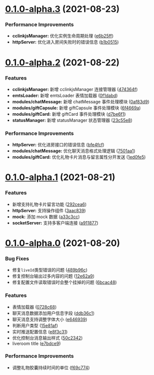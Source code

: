 # [0.1.0-alpha.3](https://github.com/hhui64/livekun-server/compare/v0.1.0-alpha.2...v0.1.0-alpha.3) (2021-08-23)


### Performance Improvements

* **cclinkjsManager:** 优化实例生命周期处理 ([e6b25ff](https://github.com/hhui64/livekun-server/commit/e6b25ff575427a58295bf03a432e1966a1fe4955))
* **httpServer:** 优化进入房间失败时的错误信息 ([b1b0515](https://github.com/hhui64/livekun-server/commit/b1b05152d24ef1e442db613616e808880dd59dba))



# [0.1.0-alpha.2](https://github.com/hhui64/livekun-server/compare/v0.1.0-alpha.1...v0.1.0-alpha.2) (2021-08-22)


### Features

* **cclinkjsManager:** 新增 cclinkjsManager 连接管理器 ([474364f](https://github.com/hhui64/livekun-server/commit/474364fb1357cdcfdd97af454ccc7118f2f14f82))
* **emtsLoader:** 新增 emtsLoader 表情加载器 ([0f1dabd](https://github.com/hhui64/livekun-server/commit/0f1dabdfbbaa52822c1d12b4b882902af809ec23))
* **modules/chatMessage:** 新增 chatMessage 事件处理模块 ([0af83d9](https://github.com/hhui64/livekun-server/commit/0af83d920680ad46152ae892fb14703b45f484c4))
* **modules/giftCapsule:** 新增 giftCapsule 事件处理模块 ([6f4669a](https://github.com/hhui64/livekun-server/commit/6f4669aead85224c4becde324f42fcf2120ca046))
* **modules/giftCard:** 新增 giftCard 事件处理模块 ([d7be6f1](https://github.com/hhui64/livekun-server/commit/d7be6f1dcfcb08d1d74de9943f64182ab7be3957))
* **statusManager:** 新增 statusManager 状态管理器 ([23c55e8](https://github.com/hhui64/livekun-server/commit/23c55e87683a33034fbd5e9cda9f3db8d8b7753c))


### Performance Improvements

* **httpServer:** 优化进房接口的错误信息 ([bfe4fcf](https://github.com/hhui64/livekun-server/commit/bfe4fcf53591facde071f548c7c5480ba784082c))
* **modules/chatMessage:** 优化聊天消息格式处理逻辑 ([7501aa1](https://github.com/hhui64/livekun-server/commit/7501aa1e5e98d3642969d561e1033be08edf4d9f))
* **modules/giftCard:** 优化礼物卡片消息与留言属性分开发送 ([1ed0fe5](https://github.com/hhui64/livekun-server/commit/1ed0fe5fb003e5fc8ba7650d203c63188c66433e))



# [0.1.0-alpha.1](https://github.com/hhui64/livekun-server/compare/v0.1.0-alpha.0...v0.1.0-alpha.1) (2021-08-21)


### Features

* 新增支持礼物卡片留言功能 ([292cea6](https://github.com/hhui64/livekun-server/commit/292cea6de30d99673a9e14f502b8535aac913983))
* **httpServer:** 支持操作组件 ([3aac839](https://github.com/hhui64/livekun-server/commit/3aac839121ba456176e36f27719024774f68b93a))
* **mock:** 添加 mock 数据 ([a33c3cc](https://github.com/hhui64/livekun-server/commit/a33c3ccbc350a9e53be28df22931823592ed0a79))
* **socketServer:** 支持多客户端连接 ([a911877](https://github.com/hhui64/livekun-server/commit/a9118771e7b81059717ea38270f77066bc693fa2))



# [0.1.0-alpha.0](https://github.com/hhui64/livekun-server/compare/e7bdce9ca23a97009b03b81ee7297952cb264866...v0.1.0-alpha.0) (2021-08-20)


### Bug Fixes

* 修复`liveId`类型错误的问题 ([489b96c](https://github.com/hhui64/livekun-server/commit/489b96cccdc9ace5f6c67545b1f7998456fcf432))
* 修复控制台输出过多内容的问题 ([12e62a9](https://github.com/hhui64/livekun-server/commit/12e62a9f06f1e929c96159fd36412b82549a99b5))
* 修复配置文件读取错误时会整个挂掉的问题 ([6bcac48](https://github.com/hhui64/livekun-server/commit/6bcac4858272d93dfb3d6f51295740dac180b751))


### Features

* 表情加载器 ([0728c68](https://github.com/hhui64/livekun-server/commit/0728c688d50cb8bc497f94398739124dfeccbe1f))
* 聊天消息数据添加用户信息字段 ([ddb36c1](https://github.com/hhui64/livekun-server/commit/ddb36c1a65e76b9ac2835b8acd910558d472f4ce))
* 聊天消息支持调整字体大小 ([e646939](https://github.com/hhui64/livekun-server/commit/e6469395117c1b5ec7b13adaa327777c14ee1cb7))
* 判断用户类型 ([15e81af](https://github.com/hhui64/livekun-server/commit/15e81af472a3fca3eaa80a137d88f54888b8580d))
* 实时推送配置信息 ([e8f3c31](https://github.com/hhui64/livekun-server/commit/e8f3c31338ca93e5ecb132967a77b9db9bb3456b))
* 优化控制台消息输出样式 ([50c2342](https://github.com/hhui64/livekun-server/commit/50c2342eaac4aaaca19ab7225b507c9c02bc28f1))
* liveroom title ([e7bdce9](https://github.com/hhui64/livekun-server/commit/e7bdce9ca23a97009b03b81ee7297952cb264866))


### Performance Improvements

* 调整礼物胶囊持续时间的单位 ([f69c774](https://github.com/hhui64/livekun-server/commit/f69c7748bbefd14270250de2477acb107496e740))



